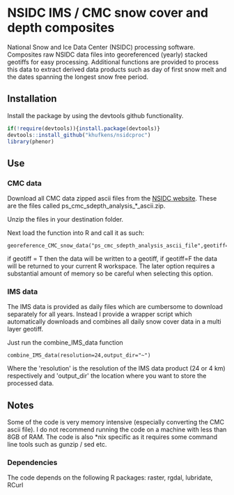 # NSIDC IMS / CMC snow cover and depth composites

National Snow and Ice Data Center (NSIDC) processing software. Composites raw NSIDC data files into georeferenced (yearly) stacked geotiffs for easy processing. Additional functions are provided to process this data to extract derived data products such as day of first snow melt and the dates spanning the longest snow free period.

## Installation

Install the package by using the devtools github functionality.

```R
if(!require(devtools)){install.package(devtools)}
devtools::install_github("khufkens/nsidcproc")
library(phenor)
```

## Use

### CMC data

Download all CMC data zipped ascii files from the [NSIDC website](ftp://sidads.colorado.edu/pub/DATASETS/nsidc0447_CMC_snow_depth_v01/). These are the files called ps_cmc_sdepth_analysis_*_ascii.zip.

Unzip the files in your destination folder.

Next load the function into R and call it as such:

	georeference_CMC_snow_data("ps_cmc_sdepth_analysis_ascii_file",geotiff=T)

if geotiff = T then the data will be written to a geotiff, if geotiff=F the data will be returned to your current R workspace. The later option requires a substantial amount of memory so be careful when selecting this option.

### IMS data

The IMS data is provided as daily files which are cumbersome to download separately for all years. Instead I provide a wrapper script which automatically downloads and combines all daily snow cover data in a multi layer geotiff.

Just run the combine_IMS_data function

	combine_IMS_data(resolution=24,output_dir="~")

Where the 'resolution' is the resolution of the IMS data product (24 or 4 km) respectively and 'output_dir' the location where you want to store the processed data.


## Notes

Some of the code is very memory intensive (especially converting the CMC ascii file). I do not recommend running the code on a machine with less than 8GB of RAM. The code is also *nix specific as it requires some command line tools such as gunzip / sed etc.

### Dependencies

The code depends on the following R packages: raster, rgdal, lubridate, RCurl
